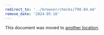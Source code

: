 ```yaml
---
redirect_to: '../browser/checks/798.84.md'
remove_date: '2024-05-16'
---
```


This document was moved to [another location](../browser/checks/798.84.md).

<!-- This redirect file can be deleted after 2024-05-16. -->
<!-- Redirects that point to other docs in the same project expire in three months. -->
<!-- Redirects that point to docs in a different project or site (for example, link is not relative and starts with `https:`) expire in one year. -->
<!-- Before deletion, see: https://docs.gitlab.com/ee/development/documentation/redirects.html -->
